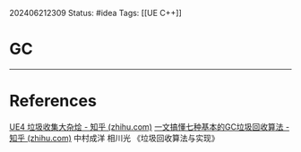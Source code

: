 202406212309
Status: #idea
Tags: [[UE C++]]
# GC

---
# References
[UE4 垃圾收集大杂烩 - 知乎 (zhihu.com)](https://zhuanlan.zhihu.com/p/219588301)
[一文搞懂七种基本的GC垃圾回收算法 - 知乎 (zhihu.com)](https://zhuanlan.zhihu.com/p/690601125)
中村成洋 相川光 《垃圾回收算法与实现》
